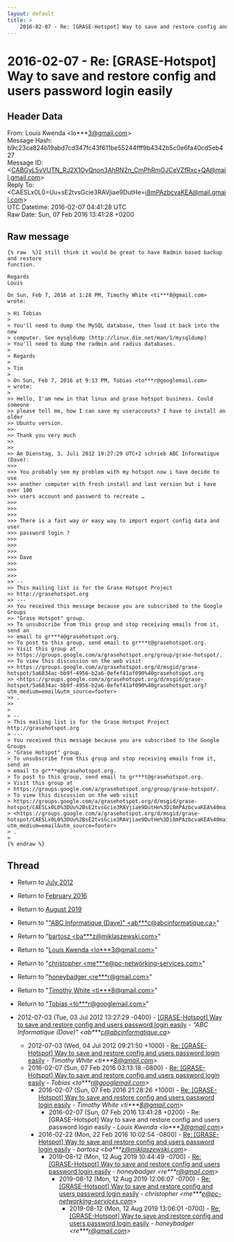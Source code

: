 ```yaml
---
layout: default
title: >
    2016-02-07 - Re: [GRASE-Hotspot] Way to save and restore config and users password login easily
---
```


# 2016-02-07 - Re: [GRASE-Hotspot] Way to save and restore config and users password login easily

## Header Data

From: Louis Kwenda \<lo***3@gmail.com\><br>
Message Hash: b9c23ca824b19abd7cd347fc43f611be55244fff9b4342b5c0e6fa40cd5eb427<br>
Message ID: \<CABGyL5vVUTN_RJ2X1OyQnon3AhRN2n_CmPhRmOJCeVZfRxc+QA@mail.gmail.com\><br>
Reply To: \<CAESLx0L0=Uu+sE2tvsGcie3RAVjiae9DutHe=i8mPAzbcvaKEA@mail.gmail.com\><br>
UTC Datetime: 2016-02-07 04:41:28 UTC<br>
Raw Date: Sun, 07 Feb 2016 13:41:28 +0200<br>

## Raw message

```
{% raw  %}I still think it would be great to have Radmin based backup and restore
function.

Regards
Louis

On Sun, Feb 7, 2016 at 1:28 PM, Timothy White <ti***8@gmail.com> wrote:

> Hi Tobias
>
> You'll need to dump the MySQL database, then load it back into the new
> computer. See mysqldump (http://linux.die.net/man/1/mysqldump)
> You'll need to dump the radmin and radius databases.
>
> Regards
>
> Tim
>
> On Sun, Feb 7, 2016 at 9:13 PM, Tobias <to***r@googlemail.com>
> wrote:
>
>> Hello, I'am new in that linux and grase hotspot business. Could someone
>> please tell me, how I can save my useraccouts? I have to install an older
>> Ubuntu version.
>>
>> Thank you very much
>>
>>
>> Am Dienstag, 3. Juli 2012 19:27:29 UTC+2 schrieb ABC Informatique (Dave):
>>>
>>> You probably see my problem with my hotspot now i have decide to use
>>> another computer with fresh install and last version but i have over 100
>>> users account and password to recreate …
>>>
>>>
>>>
>>> There is a fast way or easy way to import export config data and user
>>> password login ?
>>>
>>>
>>>
>>> Dave
>>>
>>>
>>>
>> --
>> This mailing list is for the Grase Hotspot Project
>> http://grasehotspot.org
>> ---
>> You received this message because you are subscribed to the Google Groups
>> "Grase Hotspot" group.
>> To unsubscribe from this group and stop receiving emails from it, send an
>> email to gr***e@grasehotspot.org.
>> To post to this group, send email to gr***t@grasehotspot.org.
>> Visit this group at
>> https://groups.google.com/a/grasehotspot.org/group/grase-hotspot/.
>> To view this discussion on the web visit
>> https://groups.google.com/a/grasehotspot.org/d/msgid/grase-hotspot/5a6834ac-bb9f-4956-b2a6-0efef41af090%40grasehotspot.org
>> <https://groups.google.com/a/grasehotspot.org/d/msgid/grase-hotspot/5a6834ac-bb9f-4956-b2a6-0efef41af090%40grasehotspot.org?utm_medium=email&utm_source=footer>
>> .
>>
>
> --
> This mailing list is for the Grase Hotspot Project http://grasehotspot.org
> ---
> You received this message because you are subscribed to the Google Groups
> "Grase Hotspot" group.
> To unsubscribe from this group and stop receiving emails from it, send an
> email to gr***e@grasehotspot.org.
> To post to this group, send email to gr***t@grasehotspot.org.
> Visit this group at
> https://groups.google.com/a/grasehotspot.org/group/grase-hotspot/.
> To view this discussion on the web visit
> https://groups.google.com/a/grasehotspot.org/d/msgid/grase-hotspot/CAESLx0L0%3DUu%2BsE2tvsGcie3RAVjiae9DutHe%3Di8mPAzbcvaKEA%40mail.gmail.com
> <https://groups.google.com/a/grasehotspot.org/d/msgid/grase-hotspot/CAESLx0L0%3DUu%2BsE2tvsGcie3RAVjiae9DutHe%3Di8mPAzbcvaKEA%40mail.gmail.com?utm_medium=email&utm_source=footer>
> .
>
{% endraw %}
```

## Thread

+ Return to [July 2012](/archive/2012/07)
+ Return to [February 2016](/archive/2016/02)
+ Return to [August 2019](/archive/2019/08)

+ Return to "["ABC Informatique (Dave)" <ab***c<span>@</span>abcinformatique.ca>](/authors/ab___c_at_abcinformatique_ca)"
+ Return to "[bartosz <ba***z<span>@</span>miklaszewski.com>](/authors/ba___z_at_miklaszewski_com)"
+ Return to "[Louis Kwenda <lo***3<span>@</span>gmail.com>](/authors/lo___3_at_gmail_com)"
+ Return to "[christopher <me***e<span>@</span>pc-networking-services.com>](/authors/me___e_at_pcnetworkingservices_com)"
+ Return to "[honeybadger <re***r<span>@</span>gmail.com>](/authors/re___r_at_gmail_com)"
+ Return to "[Timothy White <ti***8<span>@</span>gmail.com>](/authors/ti___8_at_gmail_com)"
+ Return to "[Tobias <to***r<span>@</span>googlemail.com>](/authors/to___r_at_googlemail_com)"

+ 2012-07-03 (Tue, 03 Jul 2012 13:27:29 -0400) - [[GRASE-Hotspot] Way to save and restore config and users password	login easily](/archive/2012/07/0b629b7d327f546de8480b0e6a00854c3fe936d1fa2fa0c4f9a4dcb0b5c2d794) - _"ABC Informatique (Dave)" \<ab***c@abcinformatique.ca\>_
  + 2012-07-03 (Wed, 04 Jul 2012 09:21:50 +1000) - [Re: [GRASE-Hotspot] Way to save and restore config and users password login easily](/archive/2012/07/02bdccaf5b2320533a5b1ed9036688c8cd05dfa44ba70926a694bbf2ec8e66f1) - _Timothy White \<ti***8@gmail.com\>_
  + 2016-02-07 (Sun, 07 Feb 2016 03:13:18 -0800) - [Re: [GRASE-Hotspot] Way to save and restore config and users password login easily](/archive/2016/02/085e2853757e7a3bb2c58bfdf4f6769bc3627260d7029b403058cdc54c80c316) - _Tobias \<to***r@googlemail.com\>_
    + 2016-02-07 (Sun, 07 Feb 2016 21:28:26 +1000) - [Re: [GRASE-Hotspot] Way to save and restore config and users password login easily](/archive/2016/02/060a9aa9f5082744de30eb8c4dc076b2ee99e3fb63f0657398b922a606bebe64) - _Timothy White \<ti***8@gmail.com\>_
      + 2016-02-07 (Sun, 07 Feb 2016 13:41:28 +0200) - Re: [GRASE-Hotspot] Way to save and restore config and users password login easily - _Louis Kwenda \<lo***3@gmail.com\>_
    + 2016-02-22 (Mon, 22 Feb 2016 10:02:54 -0800) - [Re: [GRASE-Hotspot] Way to save and restore config and users password login easily](/archive/2016/02/2efc4b0fb492f07a32021b56a8faa73f88f3ceff6c0deda6aa8cbd764a4555b6) - _bartosz \<ba***z@miklaszewski.com\>_
      + 2019-08-12 (Mon, 12 Aug 2019 10:44:49 -0700) - [Re: [GRASE-Hotspot] Way to save and restore config and users password login easily](/archive/2019/08/7668c034601f878039a0fe14bf788598d0bd6b36282c47633c4572f1d9aa04c8) - _honeybadger \<re***r@gmail.com\>_
        + 2019-08-12 (Mon, 12 Aug 2019 12:06:07 -0700) - [Re: [GRASE-Hotspot] Way to save and restore config and users password login easily](/archive/2019/08/17e7bd750f14f5d3077884c2283a4c1a42146d25ef4c3ecae9638a8179fcaed9) - _christopher \<me***e@pc-networking-services.com\>_
          + 2019-08-12 (Mon, 12 Aug 2019 13:06:01 -0700) - [Re: [GRASE-Hotspot] Way to save and restore config and users password login easily](/archive/2019/08/66653cc7b371d044a46d9e7b57bacbdd8f49dc16e4186df81f62e864a089eaf3) - _honeybadger \<re***r@gmail.com\>_

